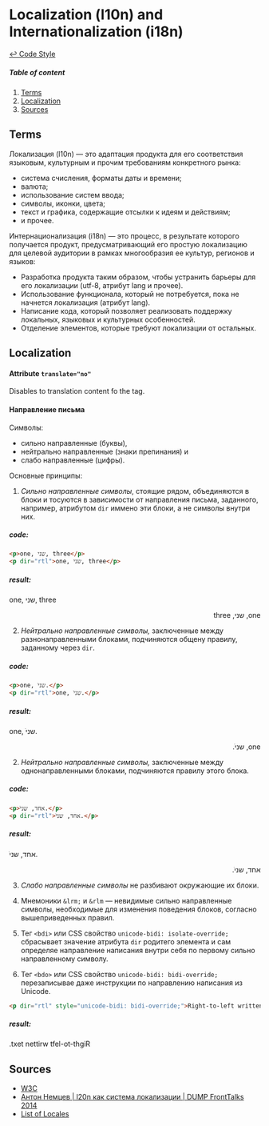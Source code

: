 Localization (l10n) and Internationalization (i18n)
==

[↩ Code Style](./README.md#code-style)

##### Table of content
1. [Terms](#terms)
2. [Localization](#localization)
3. [Sources](#sources)

Terms
--

Локализация (l10n) — это адаптация продукта для его соответствия языковым, культурным и прочим требованиям конкретного рынка:

 * система счисления, форматы даты и времени;
 * валюта;
 * использование систем ввода;
 * символы, иконки, цвета;
 * текст и графика, содержащие отсылки к идеям и действиям;
 * и прочее.

Интернационализация (i18n) — это процесс, в результате которого получается продукт, предусматривающий его простую локализацию для целевой аудитории в рамках многообразия ее культур, регионов и языков:

 * Разработка продукта таким образом, чтобы устранить барьеры для его локализации (utf-8, атрибут lang и прочее).
 * Использование функционала, который не потребуется, пока не начнется локализация (атрибут lang).
 * Написание кода, который позволяет реализовать поддержку локальных, языковых и культурных особенностей.
 * Отделение элементов, которые требуют локализации от остальных.

Localization
--

#### Attribute `translate="no"`

Disables to translation content fo the tag.

#### Направление письма

Символы:
 * сильно направленные (буквы),
 * нейтрально направленные (знаки препинания) и
 * слабо направленные (цифры).

Основные принципы:
 1. *Сильно направленные символы*, стоящие рядом, объединяются в блоки и тосуются в зависимости от направления письма, заданного, например, атрибутом `dir` иммено эти блоки, а не символы внутри них.
 
 ##### code:
 ```html
 <p>one, שני, three</p>
 <p dir="rtl">one, שני, three</p>
 ```
 ##### result:
 <p>one, שני, three</p>
 <p dir="rtl">one, שני, three</p>

 2. *Нейтрально направленные символы,* заключенные между разнонаправленными блоками, подчиняются общену правилу, заданному через `dir`.
 
 ##### code:
 ```html
 <p>one, שניׁ.</p>
 <p dir="rtl">one, שניׁ.</p>
 ```
 ##### result:
 <p>one, שניׁ.</p>
 <p dir="rtl">one, שניׁ.</p>

 2. *Нейтрально направленные символы,* заключенные между однонаправленными блоками, подчиняются правилу этого блока.
 
 ##### code:
 ```html
 <p>אחד, שניׁ.</p>
 <p dir="rtl">אחד, שניׁ.</p>
 ```
 ##### result:
 <p>אחד, שניׁ.</p>
 <p dir="rtl">אחד, שניׁ.</p>

 3. *Слабо направленные символы* не разбивают окружающие их блоки.

 4. Мнемоники `&lrm;` и `&rlm` — невидимые сильно направленные символы, необходимые для изменения поведения блоков, согласно вышеприведенных правил.

 5. Тег `<bdi>` или CSS свойство `unicode-bidi: isolate-override;` сбрасывает значение атрибута `dir` родитего элемента и сам определяе направление написания внутри себя по первому сильно направленному символу.

 6. Тег `<bdo>` или CSS свойство `unicode-bidi: bidi-override;` перезаписывае даже инструкции по направлению написания из Unicode.

 ```html
 <p dir="rtl" style="unicode-bidi: bidi-override;">Right-to-left written text.</p>
 ```
 ##### result:
 <p>.txet nettirw tfel-ot-thgiR</p>

Sources
--
 * [W3C](https://www.w3.org/International/)
 * [Антон Немцев | l20n как система локализации | DUMP FrontTalks 2014](https://vimeo.com/90835630)
 * [List of Locales](http://www.localeplanet.com/icu/index.html)
